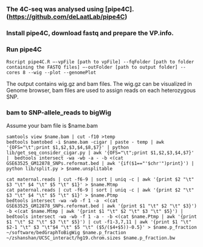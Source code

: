 ### The 4C-seq was analysed using [pipe4C].(https://github.com/deLaatLab/pipe4C)
### Install pipe4C, download fastq and prepare the VP.info.
### Run pipe4C
```
Rscript pipe4C.R –-vpFile [path to vpFile] --fqFolder [path to folder containing the FASTQ files] –-outFolder [path to output folder] --cores 8 --wig --plot --genomePlot
```
The output contains wig.gz and bam files. The wig.gz can be visualized in Genome browser, bam files are used to assign reads on each heterozygous SNP.

### bam to SNP-allele_reads to bigWig
Assume your bam file is $name.bam
```
samtools view $name.bam | cut -f10 >temp
bedtools bamtobed -i $name.bam -cigar | paste - temp | awk '{OFS="\t";print $1,$2,$3,$4,$8,$7}' | python lib/get_seq_consider_cigar.py | awk '{OFS="\t";print $1,$2,$3,$4,$7}' |  bedtools intersect -wa -wb -a - -b <(cat GSE63525_GM12878_SNPs.reformat.bed | awk '{if($1=="'$chr'")print}') | python lib/split.py > $name.unsplitable

cat maternal.reads | cut -f6-9 | sort | uniq -c | awk '{print $2 "\t" $3 "\t" $4 "\t" $5 "\t" $1}' > $name.Mtmp
cat paternal.reads | cut -f6-9 | sort | uniq -c | awk '{print $2 "\t" $3 "\t" $4 "\t" $5 "\t" $1}' > $name.Ptmp
bedtools intersect -wa -wb -f 1 -a  <(cat GSE63525_GM12878_SNPs.reformat.bed | awk '{print $1 "\t" $2 "\t" $3}') -b <(cat $name.Mtmp | awk '{print $1 "\t" $2 "\t" $3 "\t" $5}') | bedtools intersect -wa -wb -f 1 -a - -b <(cat $name.Ptmp | awk '{print $1 "\t" $2 "\t" $3 "\t" $5}') | cut -f1-3,7,11 | awk '{print $1 "\t" $2-1 "\t" $3 "\t"$4 "\t" $5 "\t" ($5/($4+$5))-0.5}' > $name.p_fraction
~/software/bedGraphToBigWig $name.p_fraction ~/zshanshan/UCSC_interact/hg19.chrom.sizes $name.p_fraction.bw
```
